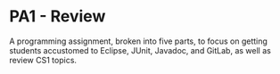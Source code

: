 PA1 - Review
============
A programming assignment, broken into five parts, to focus on getting students accustomed to Eclipse, JUnit, Javadoc, and GitLab, as well as review CS1 topics.
